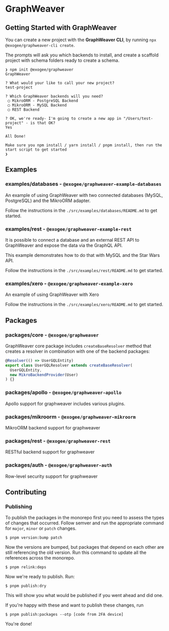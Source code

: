 # GraphWeaver

## Getting Started with GraphWeaver

You can create a new project with the **GraphWeaver CLI**, by running `npx @exogee/graphweaver-cli create`.

The prompts will ask you which backends to install, and create a scaffold project with schema folders ready to create a schema.

```
❯ npm init @exogee/graphweaver
GraphWeaver

? What would your like to call your new project?
test-project

? Which GraphWeaver backends will you need?
 ◯ MikroORM - PostgreSQL Backend
 ◯ MikroORM - MySQL Backend
 ◯ REST Backend

? OK, we're ready- I'm going to create a new app in "/Users/test-project" - is that OK?
Yes

All Done!

Make sure you npm install / yarn install / pnpm install, then run the start script to get started
❯
```

## Examples

### examples/databases - `@exogee/graphweaver-example-databases`

An example of using GraphWeaver with two connected databases (MySQL, PostgreSQL) and the MikroORM adapter.

Follow the instructions in the `./src/examples/databases/README.md` to get started.

### examples/rest - `@exogee/graphweaver-example-rest`

It is possible to connect a database and an external REST API to GraphWeaver and expose the data via the GraphQL API.

This example demonstrates how to do that with MySQL and the Star Wars API.

Follow the instructions in the `./src/examples/rest/README.md` to get started.

### examples/xero - `@exogee/graphweaver-example-xero`

An example of using GraphWeaver with Xero

Follow the instructions in the `./src/examples/xero/README.md` to get started.

## Packages

### packages/core - `@exogee/graphweaver`

GraphWeaver core package includes `createBaseResolver` method that creates a resolver in combination with one of the backend packages:

```typescript
@Resolver(() => UserGQLEntity)
export class UserGQLResolver extends createBaseResolver(
  UserGQLEntity,
  new MikroBackendProvider(User)
) {}
```

### packages/apollo - `@exogee/graphweaver-apollo`

Apollo support for graphweaver includes various plugins.

### packages/mikroorm - `@exogee/graphweaver-mikroorm`

MikroORM backend support for graphweaver

### packages/rest - `@exogee/graphweaver-rest`

RESTful backend support for graphweaver

### packages/auth - `@exogee/graphweaver-auth`

Row-level security support for graphweaver

## Contributing

### Publishing

To publish the packages in the monorepo first you need to assess the types of changes that occurred. Follow semver and run
the appropriate command for `major`, `minor` or `patch` changes.

```console
$ pnpm version:bump patch
```

Now the versions are bumped, but packages that depend on each other are still referencing the old version. Run this command
to update all the references across the monorepo.

```console
$ pnpm relink:deps
```

Now we're ready to publish. Run:

```console
$ pnpm publish:dry
```

This will show you what would be published if you went ahead and did one.

If you're happy with these and want to publish these changes, run

```console
$ pnpm publish:packages --otp [code from 2FA device]
```

You're done!
